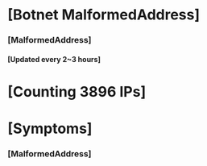 # [Botnet MalformedAddress]
### [MalformedAddress]
#### [Updated every 2~3 hours]

# [Counting 3896 IPs]

# [Symptoms] 
###   [MalformedAddress]
